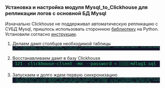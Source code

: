 ### Установка и настройка модуля Mysql_to_Clickhouse для репликации логов с основной БД Mysql
Изначально Clickhouse не поддерживал автоматическую репликацию с СУБД Mysql, пришлось использовать стороннюю [библиотеку](https://pypi.org/project/clickhouse-mysql/) на Python.
Установили согласно [инструкции](https://github.com/Altinity/clickhouse-mysql-data-reader/blob/master/docs/manual.md).

1. Делаем дамп столбцов необходимой таблицы
![](../img/2022-12-14_09-09-24.png)

2. Восстанавливаем дамп в базу Clickhouse 
![](../img/2022-12-14_09-11-01.png)

3. Запускаем и долго ждем первую синхронизацию
![](../img/2022-12-14_09-12-17.png)